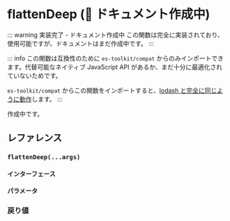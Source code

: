 # flattenDeep (🚧 ドキュメント作成中)

::: warning 実装完了 - ドキュメント作成中
この関数は完全に実装されており、使用可能ですが、ドキュメントはまだ作成中です。
:::

::: info
この関数は互換性のために `es-toolkit/compat` からのみインポートできます。代替可能なネイティブ JavaScript API があるか、まだ十分に最適化されていないためです。

`es-toolkit/compat` からこの関数をインポートすると、[lodash と完全に同じように動作](../../../compatibility.md)します。
:::

作成中です。

## レファレンス

### `flattenDeep(...args)`

#### インターフェース

#### パラメータ

### 戻り値
